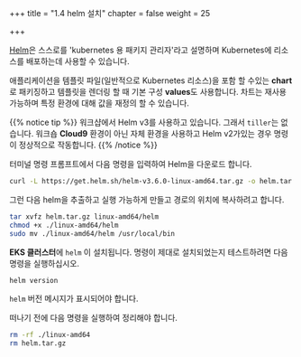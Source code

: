 +++
title = "1.4 helm 설치"
chapter = false
weight = 25

+++

[Helm](https://helm.sh/)은 스스로를 'kubernetes 용 패키지 관리자'라고 설명하며 Kubernetes에 리소스를 배포하는데 사용할 수 있습니다.

애플리케이션을 템플릿 파일(일반적으로 Kubernetes 리소스)을 포함 할 수있는 **chart**로 패키징하고 템플릿을 렌더링 할 때 기본 구성 **values**도 사용합니다. 차트는 재사용 가능하며 특정 환경에 대해 값을 재정의 할 수 있습니다.


{{% notice tip %}}
워크샵에서 Helm v3를 사용하고 있습니다. 그래서 `tiller`는 없습니다. 워크숍 **Cloud9** 환경이 아닌 자체 환경을 사용하고 Helm v2가있는 경우 명령이 정상적으로 작동합니다.
{{% /notice %}}

터미널 명령 프롬프트에서 다음 명령을 입력하여 Helm을 다운로드 합니다.

```bash
curl -L https://get.helm.sh/helm-v3.6.0-linux-amd64.tar.gz -o helm.tar.gz
```

그런 다음 helm을 추출하고 실행 가능하게 만들고 경로의 위치에 복사하려고 합니다.

```bash
tar xvfz helm.tar.gz linux-amd64/helm
chmod +x ./linux-amd64/helm
sudo mv ./linux-amd64/helm /usr/local/bin
```

**EKS 클러스터**에 `helm` 이 설치됩니다. 명령이 제대로 설치되었는지 테스트하려면 다음 명령을 실행하십시오.

```bash
helm version
```

`helm` 버전 메시지가 표시되어야 합니다.

떠나기 전에 다음 명령을 실행하여 정리해야 합니다.

```bash
rm -rf ./linux-amd64
rm helm.tar.gz
```


